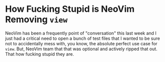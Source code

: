 # How Fucking Stupid is NeoVim Removing `view`

NeoVim has been a frequently point of "conversation" this last week and I just had a critical need to open a bunch of test files that I wanted to be sure not to accidentally mess with, you know, the absolute perfect use case for `view`. But, NeoVim team that that was optional and actively ripped that out. That how fucking stupid they are.
